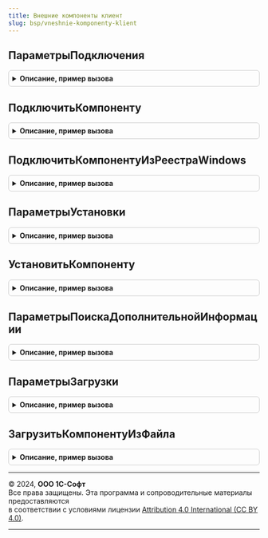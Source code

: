 ```yaml
---
title: Внешние компоненты клиент
slug: bsp/vneshnie-komponenty-klient
---
```



## ПараметрыПодключения
<details style="margin: 1em 0; padding: 0.5em; border: 1px solid #ccc; border-radius: 6px;">

<summary style="font-weight: bold; cursor: pointer;">Описание, пример вызова</summary>

```bsl

// Параметры для вызова процедуры ВнешниеКомпонентыКлиент.ПодключитьКомпоненту.
//
// Возвращаемое значение:
//  Структура:
//      * Кэшировать - Булево - (по умолчанию Истина) использовать механизм кэширования компонент на клиенте.
//      * ПредложитьУстановить - Булево - (по умолчанию Истина) предлагать устанавливать компоненту.
//      * ПредложитьЗагрузить - Булево - (по умолчанию Истина) предлагать загрузить компоненту с сайта ИТС.
//      * ТекстПояснения - Строка - для чего нужна компонента и что не будет работать, если ее не устанавливать.
//      * ИдентификаторыСозданияОбъектов - Массив - массив строк идентификаторов создания экземпляров модуля объекта,
//                используется только для компонент, у которых есть несколько идентификаторов создания объектов,
//                при задании параметр Идентификатор будет использоваться только для определения компоненты.
//      * Изолированно - Булево, Неопределено - (по умолчанию Неопределено) если Истина, компонента будет подключена
//                изолированно, в этом случае внешняя компонента загружается в отдельный процесс операционной системы;
//                Ложь - в этом случае внешняя компонента будет выполняться в том же процессе операционной системы,
//                который выполняет код встроенного языка; Неопределено - поддерживается поведение платформы по умолчанию:
//                изолированно - если компонентой поддерживается только этот режим, не изолированно - в остальных случаях.
//                См. https://its.1c.eu/db/v83doc#bookmark:dev:TI000001866
//      * ОбновлятьАвтоматически - Булево - (по умолчанию Истина) при загрузке внешней компоненты устанавливать
//                признак ОбновлятьСПортала1СИТС
//
// Пример:
//
//  ПараметрыПодключения = ВнешниеКомпонентыКлиент.ПараметрыПодключения();
//  ПараметрыПодключения.ТекстПояснения =
//      НСтр("ru = 'Для использования сканера штрихкодов требуется
//                 |внешняя компонента ""1С:Сканеры штрихкода (NativeApi)"".'");
//
Функция ПараметрыПодключения() Экспорт
```

Пример вызова
```bsl
Результат = ВнешниеКомпонентыКлиент.ПараметрыПодключения() 
```
</details>

## ПодключитьКомпоненту
<details style="margin: 1em 0; padding: 0.5em; border: 1px solid #ccc; border-radius: 6px;">

<summary style="font-weight: bold; cursor: pointer;">Описание, пример вызова</summary>

```bsl

// Подключает компоненту, выполненную по технологии Native API или COM на клиентском компьютере.
// Для веб-клиента предлагается диалог, подсказывающий пользователю действия по установке.
// Выполняет проверку возможности исполнения компоненты на текущем клиенте пользователя.
//
// Параметры:
//  Оповещение - ОписаниеОповещения - описание оповещения о подключении со следующими параметрами:
//      * Результат - Структура - результат подключения компоненты:
//          ** Подключено - Булево - признак подключения;
//          ** ПодключаемыйМодуль - ОбъектВнешнейКомпоненты - экземпляр объекта внешней компоненты;
//                                - ФиксированноеСоответствие из КлючИЗначение - экземпляры объектов внешней компоненты,
//                                      указанные в ПараметрыПодключения.ИдентификаторыСозданияОбъектов:
//                                    *** Ключ - Строка - идентификатор внешней компоненты;
//                                    *** Значение - ОбъектВнешнейКомпоненты - экземпляр объекта внешней компоненты.
//          ** ОписаниеОшибки - Строка - краткое описание ошибки. При отмене пользователем пустая строка.
//      * ДополнительныеПараметры - Структура - значение, которое было указано при создании объекта ОписаниеОповещения.
//  Идентификатор - Строка - идентификатор объекта внешней компоненты.
//  Версия        - Строка - версия компоненты.
//  ПараметрыПодключения - см. ВнешниеКомпонентыКлиент.ПараметрыПодключения.
//
// Пример:
//
//  Оповещение = Новый ОписаниеОповещения("ПодключитьКомпонентуЗавершение", ЭтотОбъект);
//
//  ПараметрыПодключения = ВнешниеКомпонентыКлиент.ПараметрыПодключения();
//  ПараметрыПодключения.ТекстПояснения =
//      НСтр("ru = 'Для использования сканера штрихкодов требуется
//                 |внешняя компонента ""1С:Сканеры штрихкода (NativeApi)"".'");
//
//  ВнешниеКомпонентыКлиент.ПодключитьКомпоненту(Оповещение, "InputDevice",, ПараметрыПодключения);
//
//  &НаКлиенте
//  Процедура ПодключитьКомпонентуЗавершение(Результат, ДополнительныеПараметры) Экспорт
//
//      ПодключаемыйМодуль = Неопределено;
//
//      Если Результат.Подключено Тогда
//          ПодключаемыйМодуль = Результат.ПодключаемыйМодуль;
//      Иначе
//          Если Не ПустаяСтрока(Результат.ОписаниеОшибки) Тогда
//              ПоказатьПредупреждение(, Результат.ОписаниеОшибки);
//          КонецЕсли;
//      КонецЕсли;
//
//      Если ПодключаемыйМодуль <> Неопределено Тогда
//          // ПодключаемыйМодуль содержит созданный экземпляр подключенной компоненты.
//      КонецЕсли;
//
//      ПодключаемыйМодуль = Неопределено;
//
//  КонецПроцедуры
//
Процедура ПодключитьКомпоненту(Оповещение, Идентификатор, Версия = Неопределено, Экспорт
```

Пример вызова
```bsl
ВнешниеКомпонентыКлиент.ПодключитьКомпоненту(Оповещение, Идентификатор, Версия, );
```
</details>

## ПодключитьКомпонентуИзРеестраWindows
<details style="margin: 1em 0; padding: 0.5em; border: 1px solid #ccc; border-radius: 6px;">

<summary style="font-weight: bold; cursor: pointer;">Описание, пример вызова</summary>

```bsl

// Подключает компоненту, выполненную по технологии COM, из реестра Windows в асинхронном режиме.
// (не рекомендуется, для обратной совместимости с компонентами 1С 7.7).
//
// Параметры:
//  Оповещение - ОписаниеОповещения - описание оповещения о подключении со следующими параметрами:
//      * Результат - Структура - результат подключения компоненты:
//          ** Подключено - Булево - признак подключения.
//          ** ПодключаемыйМодуль - ОбъектВнешнейКомпоненты  - экземпляр объекта внешней компоненты.
//          ** ОписаниеОшибки - Строка - краткое описание ошибки.
//      * ДополнительныеПараметры - Структура - значение, которое было указано при создании объекта ОписаниеОповещения.
//  Идентификатор - Строка - идентификатор объекта внешней компоненты.
//  ИдентификаторСозданияОбъекта - Строка - идентификатор создания экземпляра модуля объекта
//          (только для компонент, у которых идентификатор создания объекта отличается от ProgID).
//
// Пример:
//
//  Оповещение = Новый ОписаниеОповещения("ПодключитьКомпонентуЗавершение", ЭтотОбъект);
//  ВнешниеКомпонентыКлиент.ПодключитьКомпонентуИзРеестраWindows(Оповещение, "SBRFCOMObject", "SBRFCOMExtension");
//
//  &НаКлиенте
//  Процедура ПодключитьКомпонентуЗавершение(Результат, ДополнительныеПараметры) Экспорт
//
//      ПодключаемыйМодуль = Неопределено;
//
//      Если Результат.Подключено Тогда
//          ПодключаемыйМодуль = Результат.ПодключаемыйМодуль;
//      Иначе
//          ПоказатьПредупреждение(, Результат.ОписаниеОшибки);
//      КонецЕсли;
//
//      Если ПодключаемыйМодуль <> Неопределено Тогда
//          // ПодключаемыйМодуль содержит созданный экземпляр подключенной компоненты.
//      КонецЕсли;
//
//      ПодключаемыйМодуль = Неопределено;
//
//  КонецПроцедуры
//
Процедура ПодключитьКомпонентуИзРеестраWindows(Оповещение, Идентификатор, Экспорт
```

Пример вызова
```bsl
ВнешниеКомпонентыКлиент.ПодключитьКомпонентуИзРеестраWindows(Оповещение, Идентификатор, );
```
</details>

## ПараметрыУстановки
<details style="margin: 1em 0; padding: 0.5em; border: 1px solid #ccc; border-radius: 6px;">

<summary style="font-weight: bold; cursor: pointer;">Описание, пример вызова</summary>

```bsl

// Структура параметров для процедуры ВнешниеКомпонентыКлиент.УстановитьКомпоненту.
//
// Возвращаемое значение:
//  Структура:
//      * ТекстПояснения - Строка - для чего нужна компонента и что не будет работать, если ее не устанавливать.
//      * ПредложитьЗагрузить - Булево - предложить загрузить компоненту с сайта ИТС
//      * ПредложитьУстановить - Булево - (по умолчанию Ложь) предлагать устанавливать компоненту.
//
// Пример:
//
//  ПараметрыУстановки = ВнешниеКомпонентыКлиент.ПараметрыУстановки();
//  ПараметрыУстановки.ТекстПояснения =
//      НСтр("ru = 'Для использования сканера штрихкодов требуется
//                 |внешняя компонента ""1С:Сканеры штрихкода (NativeApi)"".'");
//
Функция ПараметрыУстановки() Экспорт
```

Пример вызова
```bsl
Результат = ВнешниеКомпонентыКлиент.ПараметрыУстановки() 
```
</details>

## УстановитьКомпоненту
<details style="margin: 1em 0; padding: 0.5em; border: 1px solid #ccc; border-radius: 6px;">

<summary style="font-weight: bold; cursor: pointer;">Описание, пример вызова</summary>

```bsl

// Устанавливает компоненту, выполненную по технологии Native API и COM асинхронном режиме.
// Выполняет проверку возможности исполнения компоненты на текущем клиенте пользователя.
//
// Параметры:
//  Оповещение - ОписаниеОповещения - описание оповещения об установке внешней компоненты:
//      * Результат - Структура - результат установки компоненты:
//          ** Установлено - Булево - признак установки.
//          ** ОписаниеОшибки - Строка - краткое описание ошибки. При отмене пользователем пустая строка.
//      * ДополнительныеПараметры - Структура - значение, которое было указано при создании объекта ОписаниеОповещения.
//  Идентификатор - Строка - идентификатор объекта внешней компоненты.
//  Версия - Строка - версия компоненты.
//  ПараметрыУстановки - см. ПараметрыУстановки.
//
// Пример:
//
//  Оповещение = Новый ОписаниеОповещения("УстановитьКомпонентуЗавершение", ЭтотОбъект);
//
//  ПараметрыУстановки = ВнешниеКомпонентыКлиент.ПараметрыУстановки();
//  ПараметрыУстановки.ТекстПояснения =
//      НСтр("ru = 'Для использования сканера штрихкодов требуется
//                 |внешняя компонента ""1С:Сканеры штрихкода (NativeApi)"".'");
//
//  ВнешниеКомпонентыКлиент.УстановитьКомпоненту(Оповещение, "InputDevice",, ПараметрыУстановки);
//
//  &НаКлиенте
//  Процедура УстановитьКомпонентуЗавершение(Результат, ДополнительныеПараметры) Экспорт
//
//      Если Не Результат.Установлено И Не ПустаяСтрока(Результат.ОписаниеОшибки) Тогда
//          ПоказатьПредупреждение(, Результат.ОписаниеОшибки);
//      КонецЕсли;
//
//  КонецПроцедуры
//
Процедура УстановитьКомпоненту(Оповещение, Идентификатор, Версия = Неопределено, Экспорт
```

Пример вызова
```bsl
ВнешниеКомпонентыКлиент.УстановитьКомпоненту(Оповещение, Идентификатор, Версия, );
```
</details>

## ПараметрыПоискаДополнительнойИнформации
<details style="margin: 1em 0; padding: 0.5em; border: 1px solid #ccc; border-radius: 6px;">

<summary style="font-weight: bold; cursor: pointer;">Описание, пример вызова</summary>

```bsl


// Возвращает структуру параметров для описания правил поиска дополнительной информации в составе внешней компоненты,
// см. процедуру ЗагрузитьКомпонентуИзФайла.
//
// Возвращаемое значение:
//  Структура:
//      * ИмяФайлаXML - Строка - (необязательный) имя файла в составе компоненты, из которого будет извлечена информация.
//      * ВыражениеXPath - Строка - (необязательный) XPath путь до информации в файле.
//
// Пример:
//
//  ПараметрыЗагрузки = ВнешниеКомпонентыКлиент.ПараметрыПоискаДополнительнойИнформации();
//  ПараметрыЗагрузки.ИмяФайлаXML = "INFO.XML";
//  ПараметрыЗагрузки.ВыражениеXPath = "//drivers/component/@type";
//
Функция ПараметрыПоискаДополнительнойИнформации() Экспорт
```

Пример вызова
```bsl
Результат = ВнешниеКомпонентыКлиент.ПараметрыПоискаДополнительнойИнформации() 
```
</details>

## ПараметрыЗагрузки
<details style="margin: 1em 0; padding: 0.5em; border: 1px solid #ccc; border-radius: 6px;">

<summary style="font-weight: bold; cursor: pointer;">Описание, пример вызова</summary>

```bsl

// Структура параметров для процедуру ВнешниеКомпонентыКлиент.ЗагрузитьКомпонентуИзФайла.
//
// Возвращаемое значение:
//  Структура:
//      * Идентификатор - Строка -(необязательный)  идентификатор объекта внешней компоненты.
//      * Версия - Строка - (необязательный) версия компоненты.
//      * ПараметрыПоискаДополнительнойИнформации - Соответствие из КлючИЗначение - (необязательный) параметры:
//          ** Ключ - Строка - идентификатор дополнительной запрошенной информации.
//          ** Значение - см. ПараметрыПоискаДополнительнойИнформации.
// Пример:
//
//  ПараметрыЗагрузки = ВнешниеКомпонентыКлиент.ПараметрыЗагрузки();
//  ПараметрыЗагрузки.Идентификатор = "InputDevice";
//  ПараметрыЗагрузки.Версия = "8.1.7.10";
//
Функция ПараметрыЗагрузки() Экспорт
```

Пример вызова
```bsl
Результат = ВнешниеКомпонентыКлиент.ПараметрыЗагрузки() 
```
</details>

## ЗагрузитьКомпонентуИзФайла
<details style="margin: 1em 0; padding: 0.5em; border: 1px solid #ccc; border-radius: 6px;">

<summary style="font-weight: bold; cursor: pointer;">Описание, пример вызова</summary>

```bsl

// Загружает файл компоненты в справочник внешних компонент в асинхронном режиме.
//
// Параметры:
//  Оповещение - ОписаниеОповещения - описание оповещения об установке внешней компоненты:
//      * Результат - Структура - результат загрузки компоненты:
//          ** Загружена - Булево - признак загрузки.
//          ** Идентификатор  - Строка - идентификатор объекта внешней компоненты.
//          ** Версия - Строка - версия загруженной компоненты.
//          ** Наименование - Строка - наименование загруженной компоненты.
//          ** ДополнительнаяИнформация - Соответствие из КлючИЗначение - дополнительная информация о компоненте,
//                     если не запрашивалась - пустое соответствие:
//               *** Ключ - см. ПараметрыПоискаДополнительнойИнформации.
//               *** Значение - см. ПараметрыПоискаДополнительнойИнформации.
//      * ДополнительныеПараметры - Структура - значение, которое было указано при создании объекта ОписаниеОповещения.
//  ПараметрыЗагрузки - см. ПараметрыЗагрузки.
//
// Пример:
//
//  ПараметрыЗагрузки = ВнешниеКомпонентыКлиент.ПараметрыЗагрузки();
//  ПараметрыЗагрузки.Идентификатор = "InputDevice";
//  ПараметрыЗагрузки.Версия = "8.1.7.10";
//
//  Оповещение = Новый ОписаниеОповещения("ЗагрузитьКомпонентуИзФайлаПослеЗагрузкиКомпоненты", ЭтотОбъект);
//
//  ВнешниеКомпонентыКлиент.ЗагрузитьКомпонентуИзФайла(Оповещение, ПараметрыЗагрузки);
//
//  &НаКлиенте
//  Процедура ЗагрузитьКомпонентуИзФайлаПослеЗагрузкиКомпоненты(Результат, ДополнительныеПараметры) Экспорт
//
//      Если Результат.Загружено Тогда
//          Идентификатор = Результат.Идентификатор;
//          Версия = Результат.Версия;
//      КонецЕсли;
//
//  КонецПроцедуры
//
Процедура ЗагрузитьКомпонентуИзФайла(Оповещение, ПараметрыЗагрузки = Неопределено) Экспорт
```

Пример вызова
```bsl
ВнешниеКомпонентыКлиент.ЗагрузитьКомпонентуИзФайла(Оповещение, ПараметрыЗагрузки);
```
</details>

---

© 2024, **ООО 1С-Софт**  
Все права защищены. Эта программа и сопроводительные материалы предоставляются  
в соответствии с условиями лицензии [Attribution 4.0 International (CC BY 4.0)](https://creativecommons.org/licenses/by/4.0/legalcode).

---
